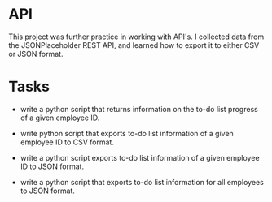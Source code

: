 # API

This project was further practice in working with API's. I collected data from the JSONPlaceholder REST API, and learned how to export it to either CSV or JSON format.

# Tasks

* write a python script that returns information on the to-do list progress of a given employee ID.

* write python script that exports to-do list information of a given employee ID to CSV format.

* write a python script exports to-do list information of a given employee ID to JSON format.

* write a python script that exports to-do list information for all employees to JSON format.
